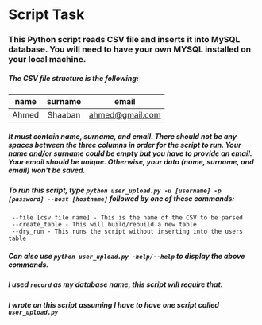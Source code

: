 # Script Task
### This Python script reads CSV file and inserts it into MySQL database. You will need to have your own MYSQL installed on your local machine.

##### The CSV file structure is the following:

| name  | surname | email |
| :------:|:-------:| :-----:|
| Ahmed | Shaaban | ahmed@gmail.com |

##### It must contain name, surname, and email. There should not be any spaces between the three columns in order for the script to run. Your name and/or surname could be empty but you have to provide an email. Your email should be unique. Otherwise, your data (name, surname, and email) won't be saved.

##### To run this script, type `python user_upload.py -u [username] -p [password] --host [hostname]` followed by one of these commands:

     --file [csv file name] - This is the name of the CSV to be parsed
     --create_table - This will build/rebuild a new table
     --dry_run - This runs the script without inserting into the users table

##### Can also use `python user_upload.py -help/--help` to display the above commands.

##### I used `record` as my database name, this script will require that.

##### I wrote on this script assuming I have to have one script called `user_upload.py`
